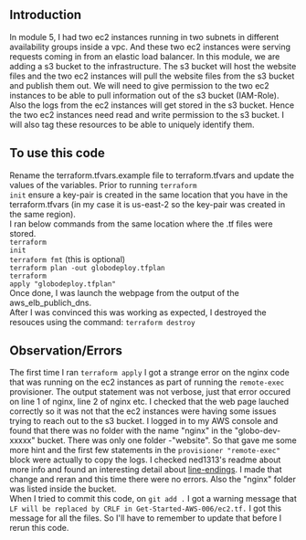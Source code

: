 ## Introduction
In module 5, I had two ec2 instances running in two subnets in different availability groups inside a vpc. And these two ec2 instances were serving requests coming in from an elastic load balancer. In this module, we are adding a s3 bucket to the infrastructure. The s3 bucket will host the website files and the two ec2 instances will pull the website files from the s3 bucket and publish them out. We will need to give permission to the two ec2 instances to be able to pull information out of the s3 bucket (IAM-Role). Also the logs from the ec2 instances will get stored in the s3 bucket. Hence the two ec2 instances need read and write permission to the s3 bucket. I will also tag these resources to be able to uniquely identify them.



## To use this code
Rename the terraform.tfvars.example file to terraform.tfvars and update the values of the variables. Prior to running <code>terraform init</code> ensure a key-pair is created in the same location that you have in the terraform.tfvars (in my case it is us-east-2 so the key-pair was created in the same region).</br> I ran below commands from the same location where the .tf files were stored.</br>
<code>terraform init</code></br>
<code>terraform fmt</code> (this is optional)</br>
<code>terraform plan -out globodeploy.tfplan</code></br>
<code>terraform apply "globodeploy.tfplan"</code></br>
Once done, I was launch the webpage from the output of the aws_elb_publich_dns.
</br> After I was convinced this was working as expected, I destroyed the resouces using the command: <code>terraform destroy</code>

## Observation/Errors
The first time I ran <code>terraform apply</code> I got a strange error on the nginx code that was running on the ec2 instances as part of running the <code>remote-exec</code> provisioner. The output statement was not verbose, just that error occured on line 1 of nginx, line 2 of nginx etc. I checked that the web page lauched correctly so it was not that the ec2 instances were having some issues trying to reach out to the s3 bucket. I logged in to my AWS console and found that there was no folder with the name "nginx" in the "globo-dev-xxxxx" bucket. There was only one folder -"website". So that gave me some more hint and the first few statements in the <code>provisioner "remote-exec"</code> block were actually to copy the logs. I checked ned1313's readme about more info and found an interesting detail about [line-endings](https://github.com/ned1313/Getting-Started-Terraform#line-endings). I made that change and reran and this time there were no errors. Also the "nginx" folder was listed inside the bucket.
</br>When I tried to commit this code, on <code>git add .</code> I got a warning message that <code>LF will be replaced by CRLF in Get-Started-AWS-006/ec2.tf.</code> I got this message for all the files. So I'll have to remember to update that before I rerun this code.